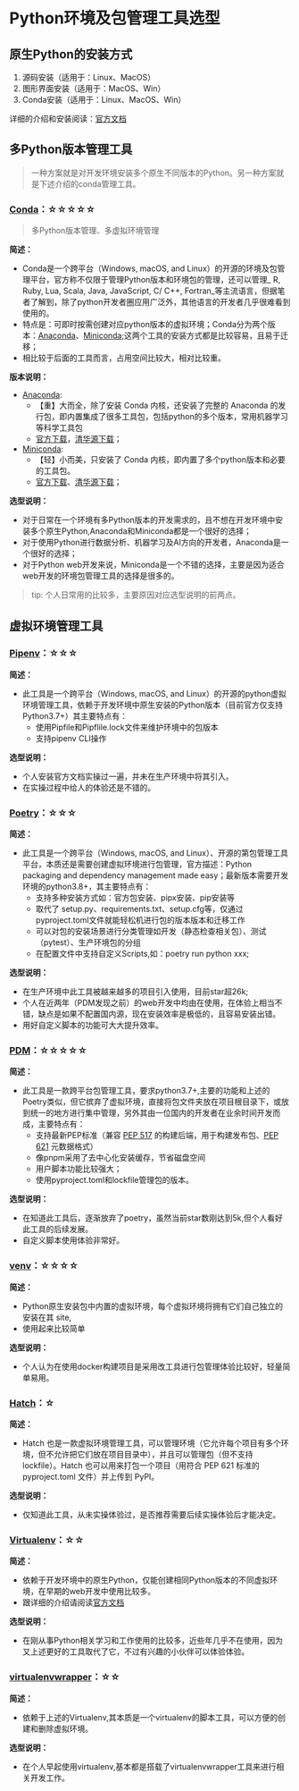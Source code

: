 # Python环境及包管理工具选型

## 原生Python的安装方式
1. 源码安装（适用于：Linux、MacOS）
2. 图形界面安装（适用于：MacOS、Win）
3. Conda安装（适用于：Linux、MacOS、Win）

详细的介绍和安装阅读：[官方文档](https://www.python.org/)
## 多Python版本管理工具
> 一种方案就是对开发环境安装多个原生不同版本的Python。另一种方案就是下述介绍的conda管理工具。

### [Conda](https://docs.conda.io/en/latest/)：☆☆☆☆☆
> 多Python版本管理、多虚拟环境管理

**简述：**

- Conda是一个跨平台（Windows, macOS, and Linux）的开源的环境及包管理平台，官方称不仅限于管理Python版本和环境包的管理，还可以管理_ R, Ruby, Lua, Scala, Java, JavaScript, C/ C++, Fortran_等主流语言，但据笔者了解到，除了python开发者圈应用广泛外，其他语言的开发者几乎很难看到使用的。
- 特点是：可即时按需创建对应python版本的虚拟环境；Conda分为两个版本：[Anaconda](https://www.anaconda.com/)、[Miniconda](https://docs.conda.io/projects/miniconda/en/latest/);这两个工具的安装方式都是比较容易，且易于迁移；
- 相比较于后面的工具而言，占用空间比较大，相对比较重。

**版本说明：**

- [Anaconda](https://www.anaconda.com/):
   - 【重】大而全，除了安装 Conda 内核，还安装了完整的 Anaconda 的发行包，即内置集成了很多工具包，包括python的多个版本，常用机器学习等科学工具包
   - [官方下载](https://www.anaconda.com/download)，[清华源下载](https://mirrors.tuna.tsinghua.edu.cn/anaconda/archive/)；
- [Miniconda](https://docs.conda.io/projects/miniconda/en/latest/):
   - 【轻】小而美，只安装了 Conda 内核，即内置了多个python版本和必要的工具包。
   - [官方下载](https://docs.conda.io/projects/miniconda/en/latest/miniconda-other-installer-links.html)、[清华源下载](https://mirrors.tuna.tsinghua.edu.cn/anaconda/miniconda/)；

**选型说明：**

- 对于日常在一个环境有多Python版本的开发需求的，且不想在开发环境中安装多个原生Python,Anaconda和Miniconda都是一个很好的选择；
- 对于使用Python进行数据分析、机器学习及AI方向的开发者，Anaconda是一个很好的选择；
- 对于Python web开发来说，Miniconda是一个不错的选择，主要是因为适合web开发的环境包管理工具的选择是很多的。
> tip: 个人日常用的比较多，主要原因对应选型说明的前两点。

## 虚拟环境管理工具
### [Pipenv](https://github.com/pypa/pipenv)：☆☆☆
**简述：**

- 此工具是一个跨平台（Windows, macOS, and Linux）的开源的python虚拟环境管理工具，依赖于开发环境中原生安装的Python版本（目前官方仅支持Python3.7+）其主要特点有：
   - 使用Pipfile和Pipflile.lock文件来维护环境中的包版本
   - 支持pipenv CLI操作

**选型说明：**

- 个人安装官方文档实操过一遍，并未在生产环境中将其引入。
- 在实操过程中给人的体验还是不错的。
### [Poetry](https://github.com/python-poetry/poetry)：☆☆☆
**简述：**

- 此工具是一个跨平台（Windows, macOS, and Linux）、开源的第包管理工具平台，本质还是需要创建虚拟环境进行包管理，官方描述：Python packaging and dependency management made easy；最新版本需要开发环境的python3.8+，其主要特点有：
   - 支持多种安装方式如：官方包安装、pipx安装、pip安装等
   - 取代了 setup.py、requirements.txt、setup.cfg等，仅通过pyproject.toml文件就能轻松机进行包的版本版本和迁移工作
   - 可以对包的安装场景进行分类管理如开发（静态检查相关包）、测试（pytest）、生产环境包的分组
   - 在配置文件中支持自定义Scripts,如：poetry run python xxx;

**选型说明：**

- 在生产环境中此工具被越来越多的项目引入使用，目前star超26k;
- 个人在近两年（PDM发现之前）的web开发中均由在使用，在体验上相当不错，缺点是如果不配置国内源，现在安装效率是极低的，且容易安装出错。
- 用好自定义脚本的功能可大大提升效率。
### [PDM](https://github.com/pdm-project/pdm)：☆☆☆☆☆
**简述：**

- 此工具是一款跨平台包管理工具，要求python3.7+,主要的功能和上述的Poetry类似，但它摈弃了虚拟环境，直接将包文件夹放在项目根目录下，或放到统一的地方进行集中管理，另外其由一位国内的开发者在业余时间开发而成，主要特点有：
   - 支持最新PEP标准（兼容 [PEP 517](https://www.python.org/dev/peps/pep-0517) 的构建后端，用于构建发布包、[PEP 621](https://www.python.org/dev/peps/pep-0621) 元数据格式）
   - 像pnpm采用了去中心化安装缓存，节省磁盘空间
   - 用户脚本功能比较强大；
   - 使用pyproject.toml和lockfile管理包的版本。

**选型说明：**

- 在知道此工具后，逐渐放弃了poetry，虽然当前star数刚达到5k,但个人看好此工具的后续发展。
- 自定义脚本使用体验非常好。
### [venv](https://docs.python.org/zh-cn/3/library/venv.html#module-venv)：☆☆☆☆
**简述：**

- Python原生安装包中内置的虚拟环境，每个虚拟环境将拥有它们自己独立的安装在其 site,
- 使用起来比较简单

**选型说明：**

- 个人认为在使用docker构建项目是采用改工具进行包管理体验比较好，轻量简单易用。
### [Hatch](https://hatch.pypa.io/)：☆
**简述：**

- Hatch 也是一款虚拟环境管理工具，可以管理环境（它允许每个项目有多个环境，但不允许把它们放在项目目录中），并且可以管理包（但不支持 lockfile）。Hatch 也可以用来打包一个项目（用符合 PEP 621 标准的 pyproject.toml 文件）并上传到 PyPI。

**选型说明：**

- 仅知道此工具，从未实操体验过，是否推荐需要后续实操体验后才能决定。
### [Virtualenv](https://virtualenv.pypa.io/en/latest/)：☆☆
**简述：**

- 依赖于开发环境中的原生Python，仅能创建相同Python版本的不同虚拟环境，在早期的web开发中使用比较多。
- 跟详细的介绍请阅读[官方文档](https://virtualenv.pypa.io/en/latest/)

**选型说明：**

- 在刚从事Python相关学习和工作使用的比较多，近些年几乎不在使用，因为又上述更好的工具取代了它，不过有兴趣的小伙伴可以体验体验。
### [virtualenvwrapper](https://pypi.org/project/virtualenvwrapper)：☆☆
**简述：**

- 依赖于上述的Virtualenv,其本质是一个virtualenv的脚本工具，可以方便的创建和删除虚拟环境。

**选型说明：**

- 在个人早起使用virtualenv,基本都是搭载了virtualenvwrapper工具来进行相关开发工作。



